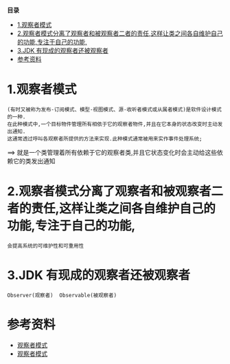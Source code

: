 <!-- START doctoc generated TOC please keep comment here to allow auto update -->
<!-- DON'T EDIT THIS SECTION, INSTEAD RE-RUN doctoc TO UPDATE -->
**目录**

- [1.观察者模式](#1%E8%A7%82%E5%AF%9F%E8%80%85%E6%A8%A1%E5%BC%8F)
- [2.观察者模式分离了观察者和被观察者二者的责任,这样让类之间各自维护自己的功能,专注于自己的功能,](#2%E8%A7%82%E5%AF%9F%E8%80%85%E6%A8%A1%E5%BC%8F%E5%88%86%E7%A6%BB%E4%BA%86%E8%A7%82%E5%AF%9F%E8%80%85%E5%92%8C%E8%A2%AB%E8%A7%82%E5%AF%9F%E8%80%85%E4%BA%8C%E8%80%85%E7%9A%84%E8%B4%A3%E4%BB%BB%E8%BF%99%E6%A0%B7%E8%AE%A9%E7%B1%BB%E4%B9%8B%E9%97%B4%E5%90%84%E8%87%AA%E7%BB%B4%E6%8A%A4%E8%87%AA%E5%B7%B1%E7%9A%84%E5%8A%9F%E8%83%BD%E4%B8%93%E6%B3%A8%E4%BA%8E%E8%87%AA%E5%B7%B1%E7%9A%84%E5%8A%9F%E8%83%BD)
- [3.JDK 有现成的观察者还被观察者](#3jdk-%E6%9C%89%E7%8E%B0%E6%88%90%E7%9A%84%E8%A7%82%E5%AF%9F%E8%80%85%E8%BF%98%E8%A2%AB%E8%A7%82%E5%AF%9F%E8%80%85)
- [参考资料](#%E5%8F%82%E8%80%83%E8%B5%84%E6%96%99)

<!-- END doctoc generated TOC please keep comment here to allow auto update -->


# 1.观察者模式
	(有时又被称为发布-订阅模式、模型-视图模式、源-收听者模式或从属者模式)是软件设计模式的一种.
	在此种模式中,一个目标物件管理所有相依于它的观察者物件,并且在它本身的状态改变时主动发出通知.
	这通常透过呼叫各观察者所提供的方法来实现.此种模式通常被用来实作事件处理系统;
==> 就是一个类管理着所有依赖于它的观察者类,并且它状态变化时会主动给这些依赖它的类发出通知
# 2.观察者模式分离了观察者和被观察者二者的责任,这样让类之间各自维护自己的功能,专注于自己的功能,
	会提高系统的可维护性和可重用性
# 3.JDK 有现成的观察者还被观察者
	Observer(观察者)  Observable(被观察者)

# 参考资料

* [观察者模式](http://www.cnblogs.com/zuoxiaolong/p/pattern7.html)
* [ 观察者模式](http://www.jasongj.com/design_pattern/observer/)




















